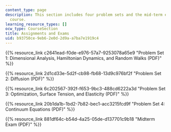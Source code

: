 ```yaml
---
content_type: page
description: This section includes four problem sets and the mid-term exam for the
  course.
learning_resource_types: []
ocw_type: CourseSection
title: Assignments and Exams
uid: b93750ce-9eb6-2e0d-2d9a-a7ba7e1919c4
---
```


{{% resource_link c2641ead-f0de-e976-57a7-9253078a65e9 "Problem Set 1: Dimensional Analysis, Hamiltonian Dynamics, and Random Walks (PDF)" %}}

{{% resource_link 2d1cd33e-5d2f-cb98-fb68-13d9c976bf2f "Problem Set 2: Diffusion (PDF)" %}}

{{% resource_link 6c202567-392f-f653-9bc3-488cd6222a3d "Problem Set 3: Optimization, Surface Tension, and Elasticity (PDF)" %}}

{{% resource_link 20b1da1b-1bd2-7b82-bec1-acc3215fcd9f "Problem Set 4: Continuum Equations (PDF)" %}}

{{% resource_link 881df64c-b54d-4a25-05de-d137701c9b18 "Midterm Exam (PDF)" %}}